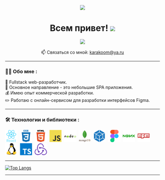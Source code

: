 <div id="header" align="center">
  <img src="https://media.giphy.com/media/26tn33aiTi1jkl6H6/giphy.gif" width="150"/>
<h1>
  Всем привет!
  <img src="https://media.giphy.com/media/hvRJCLFzcasrR4ia7z/giphy.gif" width="30px"/>
</h1>
  <a href="https://t.me/web_creator_roman">
    <img src="https://img.shields.io/badge/Telegram-2CA5E0?style=for-the-badge&logo=telegram&logoColor=white"/>  
   </a>  
    <p align='center'>
  📫 Cвязаться со мной: <a href='mailto:karakoom@ya.ru'>karakoom@ya.ru</a>
  </p>
</div>

---  
### :man_technologist: Обо мне :

:telescope: Fullstack web-разработчик.  
:floppy_disk: Основное направление - это небольшие SPA приложения.  
:moneybag: Имею опыт коммерческой разработки.  
:pencil2: Работаю с онлайн-сервисом для разработки интерфейсов Figma.  

---
### :hammer_and_wrench: Технологии и библиотеки :
<div>
  <img src="https://github.com/devicons/devicon/blob/master/icons/react/react-original-wordmark.svg" title="React" alt="React" width="40" height="40"/>&nbsp;
  <img src="https://github.com/devicons/devicon/blob/master/icons/css3/css3-plain-wordmark.svg"  title="CSS3" alt="CSS" width="40" height="40"/>&nbsp;
  <img src="https://github.com/devicons/devicon/blob/master/icons/html5/html5-original-wordmark.svg" title="HTML5" alt="HTML" width="40" height="40"/>&nbsp;
  <img src="https://github.com/devicons/devicon/blob/master/icons/javascript/javascript-original.svg" title="JavaScript" alt="JavaScript" width="40" height="40"/>&nbsp;
  <img src="https://github.com/devicons/devicon/blob/master/icons/nodejs/nodejs-original-wordmark.svg" title="NodeJS" alt="NodeJS" width="40" height="40"/>&nbsp;
  <img src="https://github.com/devicons/devicon/blob/master/icons/mongodb/mongodb-original-wordmark.svg" title="MongoDB" alt="MongoDB" width="40" height="40"/>&nbsp;
  <img src="https://github.com/devicons/devicon/blob/master/icons/webpack/webpack-plain.svg" title="Webpack" alt="Webpack" width="40" height="40"/>&nbsp;
  <img src="https://github.com/devicons/devicon/blob/master/icons/figma/figma-original.svg" title="Figma" alt="Figma" width="40" height="40"/>&nbsp;
  <img src="https://github.com/devicons/devicon/blob/master/icons/nginx/nginx-original.svg" title="Nginx" alt="Nginx" width="40" height="40"/>&nbsp;
  <img src="https://github.com/devicons/devicon/blob/master/icons/npm/npm-original-wordmark.svg" title="npm" alt="npm" width="40" height="40"/>&nbsp;
  <img src="https://github.com/devicons/devicon/blob/master/icons/linux/linux-original.svg" title="Linux" alt="Linux" width="40" height="40"/>&nbsp;
  <img src="https://github.com/devicons/devicon/blob/master/icons/typescript/typescript-original.svg" title="TypeScript" alt="Linux" width="40" height="40"/>&nbsp;
  <img src="https://github.com/devicons/devicon/blob/master/icons/redux/redux-original.svg" title="Linux" alt="Redux" width="40" height="40"/>&nbsp;
</div>

---
[![Top Langs](https://github-readme-stats.vercel.app/api/top-langs/?username=udartapkom&layout=compact&theme=vision-friendly-dark)](https://github.com/anuraghazra/github-readme-stats)

---  
<img src="https://komarev.com/ghpvc/?username=udartapkom&style=flat-square&color=blue" alt=""/>
